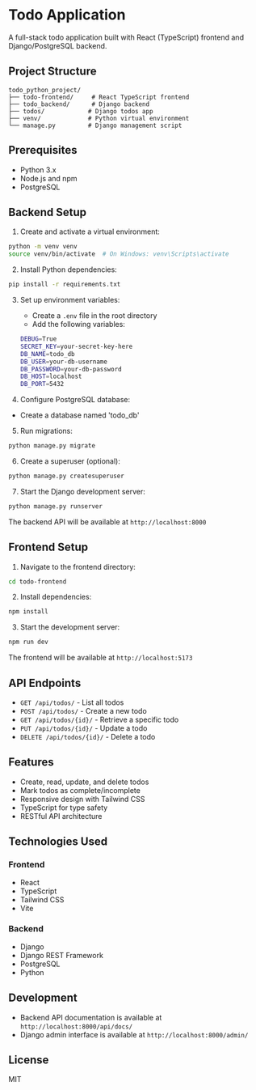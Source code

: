 # Todo Application

A full-stack todo application built with React (TypeScript) frontend and Django/PostgreSQL backend.

## Project Structure

```
todo_python_project/
├── todo-frontend/     # React TypeScript frontend
├── todo_backend/      # Django backend
├── todos/            # Django todos app
├── venv/             # Python virtual environment
└── manage.py         # Django management script
```

## Prerequisites

- Python 3.x
- Node.js and npm
- PostgreSQL

## Backend Setup

1. Create and activate a virtual environment:
```bash
python -m venv venv
source venv/bin/activate  # On Windows: venv\Scripts\activate
```

2. Install Python dependencies:
```bash
pip install -r requirements.txt
```

3. Set up environment variables:
   - Create a `.env` file in the root directory
   - Add the following variables:

    ```bash
    DEBUG=True
    SECRET_KEY=your-secret-key-here
    DB_NAME=todo_db
    DB_USER=your-db-username
    DB_PASSWORD=your-db-password
    DB_HOST=localhost
    DB_PORT=5432
    ```

4. Configure PostgreSQL database:
- Create a database named 'todo_db'

5. Run migrations:
```bash
python manage.py migrate
```

6. Create a superuser (optional):
```bash
python manage.py createsuperuser
```

7. Start the Django development server:
```bash
python manage.py runserver
```

The backend API will be available at `http://localhost:8000`

## Frontend Setup

1. Navigate to the frontend directory:
```bash
cd todo-frontend
```

2. Install dependencies:
```bash
npm install
```

3. Start the development server:
```bash
npm run dev
```

The frontend will be available at `http://localhost:5173`

## API Endpoints

- `GET /api/todos/` - List all todos
- `POST /api/todos/` - Create a new todo
- `GET /api/todos/{id}/` - Retrieve a specific todo
- `PUT /api/todos/{id}/` - Update a todo
- `DELETE /api/todos/{id}/` - Delete a todo

## Features

- Create, read, update, and delete todos
- Mark todos as complete/incomplete
- Responsive design with Tailwind CSS
- TypeScript for type safety
- RESTful API architecture

## Technologies Used

### Frontend
- React
- TypeScript
- Tailwind CSS
- Vite

### Backend
- Django
- Django REST Framework
- PostgreSQL
- Python

## Development

- Backend API documentation is available at `http://localhost:8000/api/docs/`
- Django admin interface is available at `http://localhost:8000/admin/`

## License

MIT 